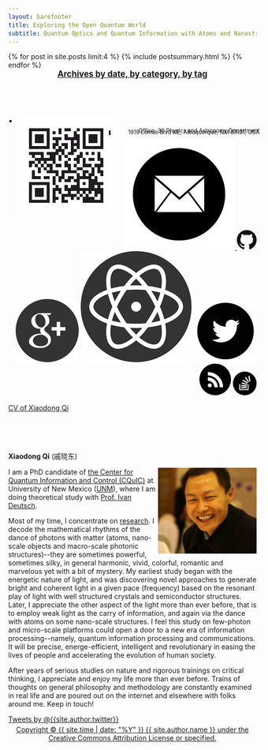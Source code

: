 ```yaml
---
layout: barefooter
title: Exploring the Open Quantum World
subtitle: Quantum Optics and Quantum Information with Atoms and Nanostructures
---
```


<div class="span12">

 <span>
 <div class="span7" align="left">
  {% for post in site.posts limit:4 %}
  {% include postsummary.html %}
  {% endfor %}

  <div class="span6" align="left">
    <div style="font-weight:bold; text-align:center;font-size:1.2em;">
     <i class="icon-chevron-left"></i> <a href="/archives.html">Archives by date, </a>
     <i class="icon-list"></i> <a href="/categories.html">by category, </a>
     <i class="icon-tag"></i> <a href="/tags.html">by tag</a>
    </div>
  </div>
  <br><br><br><br>

  <div class="span3" align="left">
      <ul class="unstyled">
        <li style="margin:-6px"> <img alt="QR Code" src="/assets/img/qrcode.33561508.png" width=200px align="left"></li>
      </ul>
  </div>

  <div class="span3" align="right">
    <!-- <div class="span3" style="width:400px; align:right;text-align:left;">
           <h4><a property="account" href="https://twitter.com/{{site.author.twitter}}" onclick="recordOutboundLink(this, 'Outbound Links', 'Twitter'); return false;"><img src="/assets/img/icon-twitter.png" alt="Twitter"> Discussing </a></h4>
              <div class="excerpt" height="300px">
                <div class="scroll">
                  {% twitter_feed i2000s, 5 %}
                </div>
              </div>  
    </div> -->
    <ul class="unstyled" style="font-size:.8em;line-height:.8em; align:left;">
      <li style="margin:-6px"> Office: 30 Physics and Astronomy Department</li>
      <li style="margin:-6px">         1919 Lomas Blvd NE, Albuquerque, NM 87131, USA</li>
      <li style="margin:-6px"> </li>
    </ul>
    <div class="row" align="right">
       <div class="span3">
           <a href="mailto:i2000s@hotmail.com" onClick="recordOutboundLink(this, 'Outbound Links', 'email'); return false;"><img src="/assets/img/icon-email.png" alt="email"> </a>
           <a href="https://github.com/i2000s" onClick="recordOutboundLink(this, 'Outbound Links', 'Github'); return false;"><img src="/assets/img/icon-github.png" alt="github"> </a>
           <a href="https://plus.google.com/+XiaodongQi"><img src="/assets/img/icon-gplus.png" alt="G+"></a>
           <a href="http://scholar.google.com/citations?user=6FdqHlIAAAAJ&hl=en"><img src="/assets/img/icon-scholar.png" alt="GoogleScholar"></a>
           <a href="https://twitter.com/i2000s"><img src="/assets/img/icon-twitter.png" alt="Twitter"></a>
           <a href="/atom.xml" onClick="recordOutboundLink(this, 'Outbound Links', 'RSS'); return false;"><img src="/assets/img/icon-rss.png" alt="feed"></a>
           <a href="http://physics.stackexchange.com/users/37682/xiaodong-qi"><img src="/assets/img/icon-stackoverflow.png" alt="Physics Stackexchange"></a>  
       </div>
       <p style="text-align:left"><a href="/CV-XiaodongQi.pdf">CV of Xiaodong Qi</a></p>
    </div>
   <br><br><br>
  </div>
 </div>
 </span>


 <div class="span4">

  <b>Xiaodong Qi</b> (<span font="sans-serif">戚晓东</span>)<br>

  <div class="team-member">
  <img class="img-responsive img-circle" alt="" src="assets/img/qi2016.jpg" align="right" width=200px>
  </div>

  I am a PhD candidate of
  <a href="http://cquic.org">the Center for Quantum Information and Control (CQuIC)</a> at University of New Mexico (<a href="http://www.unm.edu">UNM</a>), where
  I am doing theoretical study with <a href="http://info.phys.unm.edu/~ideutsch">Prof. Ivan Deutsch</a>.

  Most of my time, I concentrate on <a href="/research.html">research</a>.
  I decode the mathematical rhythms of the dance of photons with matter (atoms, nano-scale objects and macro-scale photonic structures)--they are sometimes powerful, sometimes silky, in general harmonic, vivid, colorful, romantic and marvelous yet with a bit of mystery.
  My earliest study began with the energetic nature of light, and was discovering novel approaches to generate bright and coherent light in a given pace (frequency) based on the resonant play of light with well structured crystals and semiconductor structures.
  Later, I appreciate the other aspect of the light more than ever before, that is to employ weak light as the carry of information, and again via the dance with atoms on some nano-scale structures.
  I feel this study on few-photon and micro-scale platforms could open a door to a new era of information processing--namely, quantum information processing and communications.
  It will be precise, energe-efficient, intelligent and revolutionary in easing the lives of people and accelerating the evolution of human society.

  After years of serious studies on nature and rigorous trainings on critical thinking, I appreciate and enjoy my life more than ever before.
  Trains of thoughts on general philosophy and methodology are constantly examined in real life and are poured out on the internet and elsewhere with folks around me. Keep in touch!

  <a class="twitter-timeline" href="https://twitter.com/{{site.author.twitter}}" data-widget-id="704862944484421633" data-chrome=”transparent”>Tweets by @{{site.author.twitter}}</a>
  <script>!function(d,s,id){var js,fjs=d.getElementsByTagName(s)[0],p=/^http:/.test(d.location)?'http':'https';if(!d.getElementById(id)){js=d.createElement(s);js.id=id;js.src=p+"://platform.twitter.com/widgets.js";fjs.parentNode.insertBefore(js,fjs);}}(document,"script","twitter-wjs");</script>

</div>

</div>
<div class="span12" style="margin:-10px 0 10px">
  <div class="span12" align="center" vertical-align="middle">
      <a rel="license" href="https://creativecommons.org/licenses/by/4.0/">
        <span align="center" margin-top="-10px">Copyright &copy; {{ site.time | date: "%Y" }} {{ site.author.name }} under the Creative Commons Attribution License or specified. </span></a>
  </div>
  <br>
</div>

